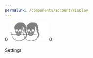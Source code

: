 ```yaml
---
permalink: /components/account/display
---
```

<!-- Start of /components/account/display -->
<div class="account-display">
    <div>
        <div class="crown-wrapper">
            <span class="crown crown-left" id="account-model-count">0</span>
            <img alt="Your account avatar" src="/img/logo/spinner.svg" class="crown crown-middle" id="account-picture" />
            <span class="crown crown-right" id="account-draft-count">0</span>
        </div>
        <h4 id="account-username"></h4>
        <a id="settings-btn" class="poh btn btn-outline-primary mt-3 modal light">Settings</a>
    </div>
</div>
<!-- End of /components/account/display -->
